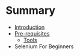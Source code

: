 # Summary

* [Introduction](README.md)
* [Pre-requisites](chapter1.md)
  * [Tools](chapter1/tools.md)
* Selenium For Beginners

